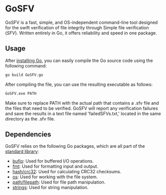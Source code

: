 # GoSFV

GoSFV is a fast, simple, and OS-independent command-line tool designed for the swift verification of file integrity through Simple file verification (*SFV*). Written entirely in Go, it offers reliability and speed in one package.

## Usage
After [installing Go](https://go.dev/dl/), you can easily compile the Go source code using the following command:
```bash
go build GoSFV.go
```

After compiling the file, you can use the resulting executable as follows:
```bash
GoSFV.exe PATH
```
Make sure to replace PATH with the actual path that contains a .sfv file and the files that need to be verified. GoSFV will report any verification failures and save the results in a text file named 'failedSFVs.txt,' located in the same directory as the .sfv file.

## Dependencies
GoSFV relies on the following Go packages, which are all part of the [standard library](https://pkg.go.dev/std):

- [bufio](https://pkg.go.dev/bufio@go1.21.0): Used for buffered I/O operations.
- [fmt](https://pkg.go.dev/fmt): Used for formatting input and output.
- [hash/crc32](https://pkg.go.dev/hash/crc32): Used for calculating CRC32 checksums.
- [os](https://pkg.go.dev/os): Used for working with the file system.
- [path/filepath](https://pkg.go.dev/path/filepath): Used for file path manipulation.
- [strings](https://pkg.go.dev/strings): Used for string manipulation.
